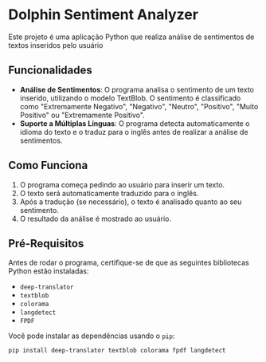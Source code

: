 # Dolphin Sentiment Analyzer

Este projeto é uma aplicação Python que realiza análise de sentimentos de textos inseridos pelo usuário

## Funcionalidades

- **Análise de Sentimentos**: O programa analisa o sentimento de um texto inserido, utilizando o modelo TextBlob. O sentimento é classificado como "Extremamente Negativo", "Negativo", "Neutro", "Positivo", "Muito Positivo" ou "Extremamente Positivo".
- **Suporte a Múltiplas Línguas**: O programa detecta automaticamente o idioma do texto e o traduz para o inglês antes de realizar a análise de sentimentos.

## Como Funciona

1. O programa começa pedindo ao usuário para inserir um texto.
2. O texto será automaticamente traduzido para o inglês.
3. Após a tradução (se necessário), o texto é analisado quanto ao seu sentimento.
4. O resultado da análise é mostrado ao usuário.

## Pré-Requisitos

Antes de rodar o programa, certifique-se de que as seguintes bibliotecas Python estão instaladas:

- `deep-translator`
- `textblob`
- `colorama`
- `langdetect`
- `FPDF`

Você pode instalar as dependências usando o `pip`:

```bash
pip install deep-translator textblob colorama fpdf langdetect
